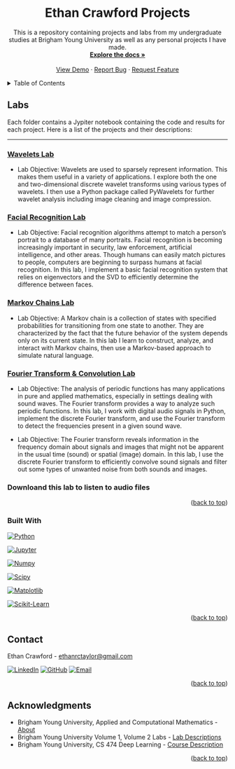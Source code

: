 <a name="readme-top"></a>

<div align="center">

<h1 align="center">Ethan Crawford Projects</h1>

  <p align="center">
    This is a repository containing projects and labs from my undergraduate studies at Brigham Young University as well as any personal projects I have made.
    <br />
    <a href="https://github.com/EthanRCT/Projects"><strong>Explore the docs »</strong></a>
    <br />
    <br />
    <a href="https://github.com/EthanRCT/Projects">View Demo</a>
    ·
    <a href="https://github.com/EthanRCT/Projects/issues">Report Bug</a>
    ·
    <a href="https://github.com/EthanRCT/Projects/issues">Request Feature</a>
  </p>
</div>



<!-- TABLE OF CONTENTS -->
<details>
  <summary>Table of Contents</summary>
  <ol>
    <li>
      <a href="#labs">Labs</a>
      <ul>
        <li><a href="#built-with">Built With</a></li>
      </ul>
    </li>
    <li><a href="#contact">Contact</a></li>
    <li><a href="#acknowledgments">Acknowledgments</a></li>
  </ol>
</details>



<!-- Labs -->
## Labs

Each folder contains a Jypiter notebook containing the code and results for each project. Here is a list of the projects and their descriptions:

<hr>

### <a href="https://github.com/EthanRCT/Projects/tree/main/Wavelets">Wavelets Lab</a>

- Lab Objective: Wavelets are used to sparsely represent information. This makes them useful in
a variety of applications. I explore both the one and two-dimensional discrete wavelet transforms
using various types of wavelets. I then use a Python package called PyWavelets for further wavelet
analysis including image cleaning and image compression.

### <a href="https://github.com/EthanRCT/Projects/tree/main/Facial%20Recognition">Facial Recognition Lab</a>

- Lab Objective: Facial recognition algorithms attempt to match a person’s portrait to a database
of many portraits. Facial recognition is becoming increasingly important in security, law enforcement,
artificial intelligence, and other areas. Though humans can easily match pictures to people, computers
are beginning to surpass humans at facial recognition. In this lab, I implement a basic facial
recognition system that relies on eigenvectors and the SVD to efficiently determine the difference
between faces.

### <a href="https://github.com/EthanRCT/Projects/tree/main/Markov%20Chains">Markov Chains Lab</a>

- Lab Objective: A Markov chain is a collection of states with specified probabilities for transitioning from one state to another. They are characterized by the fact that the future behavior of the
system depends only on its current state. In this lab I learn to construct, analyze, and interact with
Markov chains, then use a Markov-based approach to simulate natural language.


### <a href="https://github.com/EthanRCT/Projects/blob/main/Fourier%20Transform%20%26%20Convolution">Fourier Transform & Convolution Lab</a>

- Lab Objective: The analysis of periodic functions has many applications in pure and applied
mathematics, especially in settings dealing with sound waves. The Fourier transform provides a way
to analyze such periodic functions. In this lab, I work with digital audio signals
in Python, implement the discrete Fourier transform, and use the Fourier transform to detect the
frequencies present in a given sound wave.

- Lab Objective: The Fourier transform reveals information in the frequency domain about signals
and images that might not be apparent in the usual time (sound) or spatial (image) domain. In this
lab, I use the discrete Fourier transform to efficiently convolve sound signals and filter out some
types of unwanted noise from both sounds and images.

### Downloand this lab to listen to audio files

<p align="right">(<a href="#readme-top">back to top</a>)</p>


### Built With

[![Python][Python-icon]][Python-url]

[![Jupyter][Jupyter-icon]][Jupyter-url]

[![Numpy][Numpy-icon]][Numpy-url]

[![Scipy][Scipy-icon]][Scipy-url]

[![Matplotlib][Matplotlib-icon]][Matplotlib-url]

[![Scikit-Learn][Scikit-Learn-icon]][Scikit-Learn-url]

<!--[![PyTorch][PyTorch-icon]][PyTorch-url]

[![Pandas][Pandas-icon]][Pandas-url]

[![SQL][SQL-icon]][SQL-url] -->

<p align="right">(<a href="#readme-top">back to top</a>)</p>

<!-- CONTACT -->
## Contact

Ethan Crawford - ethanrctaylor@gmail.com

[![LinkedIn][linkedin-icon]][linkedin-url]
[![GitHub][github-icon]][github-url]
[![Email][email-icon]][email-url]

<p align="right">(<a href="#readme-top">back to top</a>)</p>



<!-- ACKNOWLEDGMENTS -->
## Acknowledgments

* Brigham Young University, Applied and Computational Mathematics - [About](https://acme.byu.edu/)
* Brigham Young University Volume 1, Volume 2 Labs - [Lab Descriptions](https://acme.byu.edu/2022-2023-materials)
* Brigham Young University, CS 474 Deep Learning - [Course Description](https://catalog.byu.edu/physical-and-mathematical-sciences/computer-science/introduction-deep-learning)

<p align="right">(<a href="#readme-top">back to top</a>)</p>



<!-- MARKDOWN LINKS & IMAGES -->
[Python-icon]: https://img.shields.io/badge/Python-3776AB?style=for-the-badge&logo=python&logoColor=white
[Python-url]: https://www.python.org/

[Jupyter-icon]: https://img.shields.io/badge/Jupyter-F37626?style=for-the-badge&logo=Jupyter&logoColor=white
[Jupyter-url]: https://jupyter.org/

[NumPy-icon]: https://img.shields.io/badge/NumPy-2596be?style=for-the-badge&logo=numpy&logoColor=white
[NumPy-url]: https://numpy.org/

[Matplotlib-icon]: https://img.shields.io/badge/Matplotlib-3776AB?style=for-the-badge&logo=matplotlib&logoColor=white
[Matplotlib-url]: https://matplotlib.org/

[Scikit-learn-icon]: https://img.shields.io/badge/Scikit--learn-F7931E?style=for-the-badge&logo=scikit-learn&logoColor=white
[Scikit-learn-url]: https://scikit-learn.org/stable/

[PyTorch-icon]: https://img.shields.io/badge/PyTorch-EE4C2C?style=for-the-badge&logo=pytorch&logoColor=white
[PyTorch-url]: https://pytorch.org/

[Pandas-icon]: https://img.shields.io/badge/Pandas-120756?style=for-the-badge&logo=pandas&logoColor=white
[Pandas-url]: https://pandas.pydata.org/

[Scipy-icon]: https://img.shields.io/badge/SciPy-8CAAE6?style=for-the-badge&logo=scipy&logoColor=white
[Scipy-url]: https://www.scipy.org/

[SQL-icon]: https://img.shields.io/badge/SQL-025E8C?style=for-the-badge&logo=postgresql&logoColor=white
[SQL-url]: https://www.postgresql.org/

[linkedIn-icon]: https://img.shields.io/badge/LinkedIn-0077B5?style=for-the-badge&logo=linkedin&logoColor=white
[linkedIn-url]: https://www.linkedin.com/in/ethan-crawford-766463169/

[github-icon]: https://img.shields.io/badge/GitHub-100000?style=for-the-badge&logo=github&logoColor=white
[github-url]: https://github.com/EthanRCT

[Email-icon]: https://img.shields.io/badge/Email-D14836?style=for-the-badge&logo=gmail&logoColor=white
[Email-url]: mailto:ethanrctaylor@gmail.com
